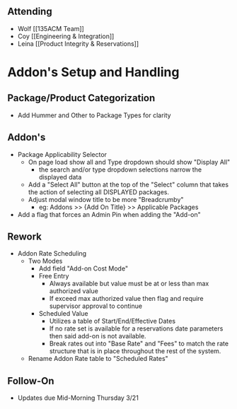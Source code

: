 ## Attending
- Wolf [[135ACM Team]]
- Coy [[Engineering & Integration]]
- Leina [[Product Integrity & Reservations]]
# Addon's Setup and Handling

## Package/Product Categorization
- Add Hummer and Other to Package Types for clarity
## Addon's
- Package Applicability Selector
	- On page load show all and Type dropdown should show "Display All"
		- the search and/or type dropdown selections narrow the displayed data
	- Add a "Select All" button at the top of the "Select" column that takes the action of selecting all DISPLAYED packages.
	- Adjust modal window title to be more "Breadcrumby"
		- eg:  Addons >> {Add On Title} >> Applicable Packages
- Add a flag that forces an Admin Pin when adding the "Add-on"

## Rework
- Addon Rate Scheduling
	- Two Modes
		- Add field "Add-on Cost Mode"
		- Free Entry
			- Always available but value must be at or less than max authorized value
			- If exceed max authorized value then flag and require supervisor approval to continue
		- Scheduled Value
			- Utilizes a table of Start/End/Effective Dates
			- If no rate set is available for a reservations date parameters then said add-on is not available.
			- Break rates out into "Base Rate" and "Fees" to match the rate structure that is in place throughout the rest of the system.
	- Rename Addon Rate table to "Scheduled Rates"

## Follow-On
- Updates due Mid-Morning Thursday 3/21